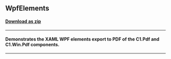 ## WpfElements
#### [Download as zip](https://grapecity.github.io/DownGit/#/home?url=https://github.com/GrapeCity/ComponentOne-Service-Components-Samples/tree/master/Pdf/WPF/WpfElements)
____
#### Demonstrates the XAML WPF elements export to PDF of the C1.Pdf and C1.Win.Pdf components.
____
